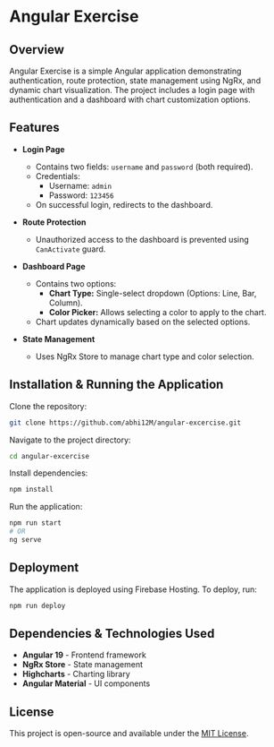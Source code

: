 # Angular Exercise

## Overview
Angular Exercise is a simple Angular application demonstrating authentication, route protection, state management using NgRx, and dynamic chart visualization. The project includes a login page with authentication and a dashboard with chart customization options.

## Features
- **Login Page**
  - Contains two fields: `username` and `password` (both required).
  - Credentials: 
    - Username: `admin`
    - Password: `123456`
  - On successful login, redirects to the dashboard.
  
- **Route Protection**
  - Unauthorized access to the dashboard is prevented using `CanActivate` guard.
  
- **Dashboard Page**
  - Contains two options:
    - **Chart Type:** Single-select dropdown (Options: Line, Bar, Column).
    - **Color Picker:** Allows selecting a color to apply to the chart.
  - Chart updates dynamically based on the selected options.
  
- **State Management**
  - Uses NgRx Store to manage chart type and color selection.

## Installation & Running the Application
Clone the repository:
```sh
git clone https://github.com/abhi12M/angular-excercise.git
```

Navigate to the project directory:
```sh
cd angular-excercise
```

Install dependencies:
```sh
npm install
```

Run the application:
```sh
npm run start
# OR
ng serve
```

## Deployment
The application is deployed using Firebase Hosting. To deploy, run:
```sh
npm run deploy
```

## Dependencies & Technologies Used
- **Angular 19** - Frontend framework
- **NgRx Store** - State management
- **Highcharts** - Charting library
- **Angular Material** - UI components

## License
This project is open-source and available under the [MIT License](LICENSE).

